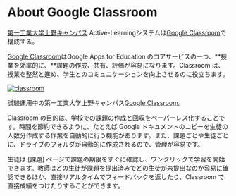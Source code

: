 # About Google Classroom

[第一工業大学上野キャンパス](http://ueno.daiichi-koudai.ac.jp/) Active-Learningシステムは[Google Classroom](https://classroom.google.com/)で構成する。

[Google Classroom](https://classroom.google.com/)はGoogle Apps for Education のコアサービスの一つ、**授業を効率的に、**課題の作成、共有、評価が容易になります。Classroom は、授業を整然と進め、学生とのコミュニケーションを向上させるのに役立ちます。

[![](http://daiichi-koudai.com/wp-content/uploads/2016/08/classroom.png "classroom")](https://classroom.google.com/)

試験運用中の第一工業大学上野キャンパス[Google Classroom](https://classroom.google.com/)。

Classroom の目的は、学校での課題の作成と回収をペーパーレス化することです。時間を節約できるように、たとえば Google ドキュメントのコピーを生徒の人数分作成する作業を自動的に行う機能があります。また、課題ごとや生徒ごとに、ドライブのフォルダが自動的に作成されるので、管理が容易です。

生徒は \[課題\] ページで課題の期限をすぐに確認し、ワンクリックで学習を開始できます。教師はどの生徒が課題を提出済みでどの生徒が未提出なのか容易に確認できるほか、直接リアルタイムでフィードバックを返したり、Classroom で直接成績をつけたりすることができます。

  


